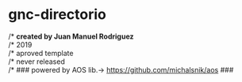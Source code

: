 # gnc-directorio

/* **created by Juan Manuel Rodriguez**<br>
/* 2019<br>
/* aproved template<br>
/* never released<br>
/* ### powered by AOS lib.-> https://github.com/michalsnik/aos ###
